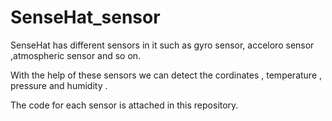# SenseHat_sensor

SenseHat has different sensors in it such as gyro sensor, acceloro sensor ,atmospheric sensor and so on.

With the help of these sensors we can detect the cordinates , temperature , pressure and humidity .

The code for each sensor is attached in this repository.
